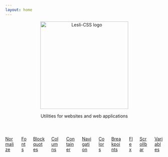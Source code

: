 ```yaml
---
layout: home
---
```


<header class="hero is-medium docs-header">
    <section class="hero-body">
        <img alt="Lesli-CSS logo" src="/images/brand/lesli-css.svg" />
        <p class="description">
            Utilities for websites and web applications
        </p>
    </section>
</header>

<section class="container docs-content">
    <div class="columns">
        <div class="column">
            <a href="/docs/lesli-css/1x/normalize">
                <span class="icon">
                    <i class="ri-archive-2-line"></i>
                </span>
                Normalize
            </a>
        </div>
        <div class="column">
            <a href="/docs/lesli-css/1x/fonts">
                <span class="icon">
                    <i class="ri-font-family"></i>
                </span>
                Fonts
            </a>
        </div>
        <div class="column">
            <a href="/docs/lesli-css/1x/blockquotes">
                <span class="icon">
                    <i class="ri-double-quotes-l"></i>
                </span>
                Blockquotes
            </a>
        </div>
        <div class="column">
            <a href="/docs/lesli-css/1x/columns">
                <span class="icon">
                    <i class="ri-layout-column-line"></i>
                </span>
                Columns
            </a>
        </div>
        <div class="column">
            <a href="/docs/lesli-css/1x/container">
                <span class="icon">
                    <i class="ri-layout-line"></i>
                </span>
                Container
            </a>
        </div>
        <div class="column">
            <a href="/docs/lesli-css/1x/navigation">
                <span class="icon">
                    <i class="ri-menu-line"></i>
                </span>
                Navigation
            </a>
        </div>
        <div class="column">
            <a href="/docs/lesli-css/1x/colors">
                <span class="icon">
                    <i class="ri-palette-line"></i>
                </span>
                Colors
            </a>
        </div>
        <div class="column">
            <a href="/docs/lesli-css/1x/breakpoints">
                <span class="icon">
                    <i class="ri-layout-2-line"></i>
                </span>
                Breakpoints
            </a>
        </div>
        <div class="column">
            <a href="/docs/lesli-css/1x/flex">
                <span class="icon">
                    <i class="ri-layout-masonry-line"></i>
                </span>
                Flex
            </a>
        </div>
        <div class="column">
            <a href="/docs/lesli-css/1x/scrollbar">
                <span class="icon">
                    <i class="ri-layout-right-2-line"></i>
                </span>
                Scrollbar
            </a>
        </div>
        <div class="column">
            <a href="/docs/lesli-css/1x/variables">
                <span class="icon">
                    <i class="ri-tools-line"></i>
                </span>
                Variables
            </a>
        </div>
    </div>
</section>

<style scoped lang="scss">
@import "lesli-css";
@import "../../.vitepress/theme/stylesheets/page.scss";
.docs-header {
    img {
        width: 280px;
    }
}
@include lesli-css-breakpoint-mobile() {
    .docs-header {
        img {
            width: 200px;
        }
    }
}
</style>
